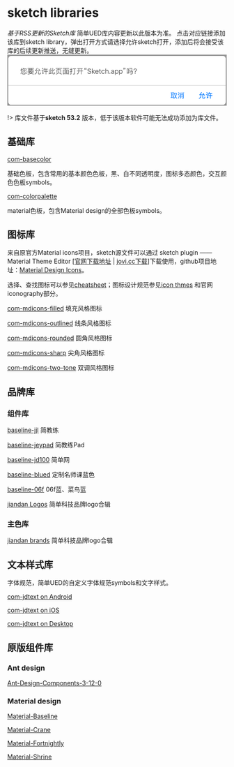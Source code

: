 # sketch libraries

_基于RSS更新的Sketch库_
简单UED库内容更新以此版本为准。
点击对应链接添加该库到sketch library，弹出打开方式请选择允许sketch打开，添加后将会接受该库的后续更新推送，无缝更新。
![弹出打开方式请选择允许sketch打开](../../assets/imgs/2019-04-27_15-42-45.png ':size=400')

!> 库文件基于**sketch 53.2** 版本，低于该版本软件可能无法成功添加为库文件。

## 基础库

[<i class="fal fa-gem"></i> com-basecolor](sketch://add-library?url=https://slib.jovi.cc/common/com-basecolor.xml)  

基础色板，包含常用的基本颜色色板，黑、白不同透明度，图标多态颜色，交互颜色色板symbols。

[<i class="fal fa-gem"></i> com-colorpalette](sketch://add-library?url=https://slib.jovi.cc/common/com-colorpalette.xml)

material色板，包含Material design的全部色板symbols。

## 图标库

来自原官方Material icons项目，sketch源文件可以通过 sketch plugin —— Material Theme Editor \[[官网下载地址](https://material.io/tools/theme-editor/downloads/production/material.sketchplugin.zip) | [jovi.cc下载](http://static.jovi.cc/material.sketchplugin.zip)\]下载使用，github项目地址：[Material Design Icons](https://github.com/google/material-design-icons)。

选择、查找图标可以参见[cheatsheet](https://material.io/tools/icons/?style=baseline)；图标设计规范参见[icon thmes](https://material.io/design/iconography/system-icons.html#) 和官网 iconography部分。

[<i class="fal fa-gem"></i> com-mdicons-filled](sketch://add-library?url=https://slib.jovi.cc/icon/com-mdicons-filled.xml)  填充风格图标

[<i class="fal fa-gem"></i> com-mdicons-outlined](sketch://add-library?url=https://slib.jovi.cc/icon/com-mdicons-outlined.xml)  线条风格图标

[<i class="fal fa-gem"></i> com-mdicons-rounded](sketch://add-library?url=https://slib.jovi.cc/icon/com-mdicons-rounded.xml)  圆角风格图标

[<i class="fal fa-gem"></i> com-mdicons-sharp](sketch://add-library?url=https://slib.jovi.cc/icon/com-mdicons-sharp.xml)  尖角风格图标

[<i class="fal fa-gem"></i> com-mdicons-two-tone](sketch://add-library?url=https://slib.jovi.cc/icon/com-mdicons-two-tone.xml)  双调风格图标

## 品牌库

### 组件库

[<i class="fal fa-gem"></i> baseline-jjl](sketch://add-library?url=https://slib.jovi.cc/brand/baseline-jjl.xml)  简教练

[<i class="fal fa-gem"></i> baseline-jeypad](sketch://add-library?url=https://slib.jovi.cc/brand/baseline-jeypad.xml)  简教练Pad

[<i class="fal fa-gem"></i> baseline-jd100](sketch://add-library?url=https://slib.jovi.cc/brand/baseline-jd100.xml)  简单网

[<i class="fal fa-gem"></i> baseline-blued](sketch://add-library?url=https://slib.jovi.cc/brand/baseline-blued.xml)  定制名师课蓝色

[<i class="fal fa-gem"></i> baseline-06f](sketch://add-library?url=https://slib.jovi.cc/brand/baseline-06f.xml)  06f蓝、菜鸟蓝

[<i class="fal fa-gem"></i> jiandan Logos](sketch://add-library?url=https://slib.jovi.cc/brand/jiandanlogos.xml)  简单科技品牌logo合辑

### 主色库

[<i class="fal fa-gem"></i> jiandan brands](sketch://add-library?url=https://slib.jovi.cc/brand/jiandanbrands.xml)  简单科技品牌logo合辑

## 文本样式库

字体规范，简单UED的自定义字体规范symbols和文字样式。

[<i class="fal fa-gem"></i> com-jdtext on Android](sketch://add-library?url=https://slib.jovi.cc/brand/com-jdtext-notosans.xml)

[<i class="fal fa-gem"></i> com-jdtext on iOS](sketch://add-library?url=https://slib.jovi.cc/brand/com-jdtext-pingfang.xml)

[<i class="fal fa-gem"></i> com-jdtext on Desktop](sketch://add-library?url=https://slib.jovi.cc/brand/com-jdtext-yahei.xml)

## 原版组件库

### Ant design

[<i class="fal fa-gem"></i> Ant-Design-Components-3-12-0](sketch://add-library?url=https://slib.jovi.cc/origin/Ant-Design-Components-3-12-0.xml)

<!-- <i class="fal fa-gem"></i> Ant-Design-Mobile-Template](sketch://add-library?url=https://slib.jovi.cc/origin/Ant-Design-Mobile-Template.xml)

[<i class="fal fa-gem"></i> Ant-Design-Pro](sketch://add-library?url=https://slib.jovi.cc/origin/Ant-Design-Pro.xml) -->

### Material design

[<i class="fal fa-gem"></i> Material-Baseline](sketch://add-library?url=https://slib.jovi.cc/origin/Material-Baseline.xml)

[<i class="fal fa-gem"></i> Material-Crane](sketch://add-library?url=https://slib.jovi.cc/origin/Material-Crane.xml)

[<i class="fal fa-gem"></i> Material-Fortnightly](sketch://add-library?url=https://slib.jovi.cc/origin/Material-Fortnightly.xml)

[<i class="fal fa-gem"></i> Material-Shrine](sketch://add-library?url=https://slib.jovi.cc/origin/Material-Shrine.xml)
